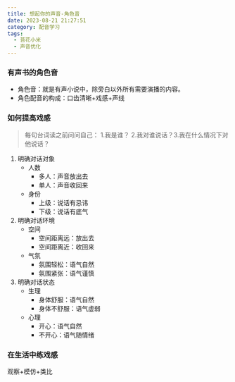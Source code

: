 ```yaml
---
title: 想起你的声音-角色音
date: 2023-08-21 21:27:51
category: 配音学习
tags:
  - 苔花小米
  - 声音优化
---
```


### 有声书的角色音

- 角色音：就是有声小说中，除旁白以外所有需要演播的内容。
- 角色配音的构成：口齿清晰+戏感+声线
  
### 如何提高戏感

> 每句台词读之前问问自己：​
> 1.我是谁？​
> 2.我对谁说话？​
> 3.我在什么情况下对他说话？

1. 明确对话对象
   - 人数
     - 多人：声音放出去
     - 单人：声音收回来​
   - 身份
     - 上级：说话有忌讳​
     - 下级：说话有底气
2. 明确对话环境
   - 空间
     - 空间距离远：放出去
     - 空间距离近：收回来
   - 气氛 
     - 氛围轻松：语气自然
     - 氛围紧张：语气谨慎
3. 明确对话状态​
   - 生理​
     - 身体舒服：语气自然
     - 身体不舒服：语气虚弱​
   - 心理​
     - 开心：语气自然
     - 不开心：语气随情绪

### 在生活中练戏感

观察+模仿+类比